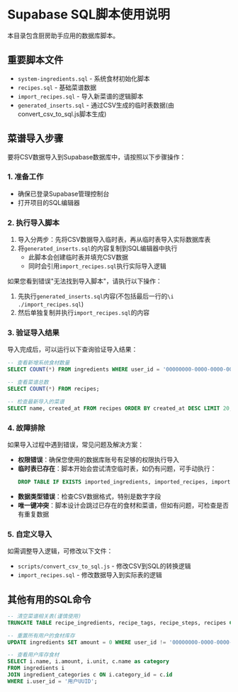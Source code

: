 # Supabase SQL脚本使用说明

本目录包含厨房助手应用的数据库脚本。

## 重要脚本文件

- `system-ingredients.sql` - 系统食材初始化脚本
- `recipes.sql` - 基础菜谱数据
- `import_recipes.sql` - 导入新菜谱的逻辑脚本
- `generated_inserts.sql` - 通过CSV生成的临时表数据(由convert_csv_to_sql.js脚本生成)

## 菜谱导入步骤

要将CSV数据导入到Supabase数据库中，请按照以下步骤操作：

### 1. 准备工作

- 确保已登录Supabase管理控制台
- 打开项目的SQL编辑器

### 2. 执行导入脚本

1. 导入分两步：先将CSV数据导入临时表，再从临时表导入实际数据库表
2. 将`generated_inserts.sql`的内容复制到SQL编辑器中执行
   - 此脚本会创建临时表并填充CSV数据
   - 同时会引用`import_recipes.sql`执行实际导入逻辑

如果您看到错误"无法找到导入脚本"，请执行以下操作：
1. 先执行`generated_inserts.sql`内容(不包括最后一行的`\i ./import_recipes.sql`)
2. 然后单独复制并执行`import_recipes.sql`的内容

### 3. 验证导入结果

导入完成后，可以运行以下查询验证导入结果：

```sql
-- 查看新增系统食材数量
SELECT COUNT(*) FROM ingredients WHERE user_id = '00000000-0000-0000-0000-000000000000';

-- 查看菜谱总数
SELECT COUNT(*) FROM recipes;

-- 检查最新导入的菜谱
SELECT name, created_at FROM recipes ORDER BY created_at DESC LIMIT 20;
```

### 4. 故障排除

如果导入过程中遇到错误，常见问题及解决方案：

- **权限错误**：确保您使用的数据库账号有足够的权限执行导入
- **临时表已存在**：脚本开始会尝试清空临时表，如仍有问题，可手动执行：
  ```sql
  DROP TABLE IF EXISTS imported_ingredients, imported_recipes, imported_recipe_items;
  ```
- **数据类型错误**：检查CSV数据格式，特别是数字字段
- **唯一键冲突**：脚本设计会跳过已存在的食材和菜谱，但如有问题，可检查是否有重复数据

### 5. 自定义导入

如需调整导入逻辑，可修改以下文件：

- `scripts/convert_csv_to_sql.js` - 修改CSV到SQL的转换逻辑
- `import_recipes.sql` - 修改数据导入到实际表的逻辑

## 其他有用的SQL命令

```sql
-- 清空菜谱相关表(谨慎使用)
TRUNCATE TABLE recipe_ingredients, recipe_tags, recipe_steps, recipes CASCADE;

-- 重置所有用户的食材库存
UPDATE ingredients SET amount = 0 WHERE user_id != '00000000-0000-0000-0000-000000000000';

-- 查看用户库存食材
SELECT i.name, i.amount, i.unit, c.name as category 
FROM ingredients i
JOIN ingredient_categories c ON i.category_id = c.id
WHERE i.user_id = '用户UUID';
``` 